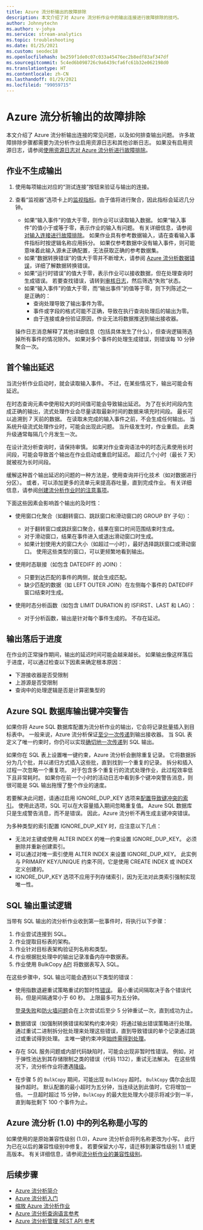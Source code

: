 ```yaml
---
title: Azure 流分析输出的故障排除
description: 本文介绍了对 Azure 流分析作业中的输出连接进行故障排除的技巧。
author: Johnnytechn
ms.author: v-johya
ms.service: stream-analytics
ms.topic: troubleshooting
ms.date: 01/25/2021
ms.custom: seodec18
ms.openlocfilehash: be259f1de0c07c033a45476ec2b8edf83af347df
ms.sourcegitcommit: 5c4ed6b098726c9a6439cfa6fc61b32e062198d0
ms.translationtype: HT
ms.contentlocale: zh-CN
ms.lasthandoff: 01/29/2021
ms.locfileid: "99059715"
---
```

# <a name="troubleshoot-azure-stream-analytics-outputs"></a>Azure 流分析输出的故障排除

本文介绍了 Azure 流分析输出连接的常见问题，以及如何排查输出问题。 许多故障排除步骤都需要为流分析作业启用资源日志和其他诊断日志。 如果没有启用资源日志，请参阅[使用资源日志对 Azure 流分析进行故障排除](stream-analytics-job-diagnostic-logs.md)。

## <a name="the-job-doesnt-produce-output"></a>作业不生成输出

1. 使用每项输出对应的“测试连接”按钮来验证与输出的连接。
1. 查看“监视器”选项卡上的[监视指标](stream-analytics-monitoring.md)。由于值将进行聚合，因此指标会延迟几分钟。

   * 如果“输入事件”的值大于零，则作业可以读取输入数据。 如果“输入事件”的值小于或等于零，表示作业的输入有问题。 有关详细信息，请参阅[对输入连接进行故障排除](stream-analytics-troubleshoot-input.md)。 如果作业具有参考数据输入，请在查看输入事件指标时按逻辑名称应用拆分。 如果仅参考数据中没有输入事件，则可能意味着此输入源未正确配置，无法获取正确的参考数据集。
   * 如果“数据转换错误”的值大于零并不断增大，请参阅 [Azure 流分析数据错误](data-errors.md)，详细了解数据转换错误。
   * 如果“运行时错误”的值大于零，表示作业可以接收数据，但在处理查询时生成错误。 若要查找错误，请转到[审核日志](../azure-resource-manager/management/view-activity-logs.md)，然后筛选“失败”状态。
   * 如果“输入事件”的值大于零，而“输出事件”的值等于零，则下列陈述之一是正确的：
      * 查询处理导致了输出事件为零。
      * 事件或字段的格式可能不正确，导致在执行查询处理后的输出为零。
      * 由于连接或身份验证原因，作业无法将数据推送到输出接收器。

   操作日志消息解释了其他详细信息（包括具体发生了什么），但查询逻辑筛选掉所有事件的情况除外。 如果对多个事件的处理生成错误，则错误每 10 分钟聚合一次。

## <a name="the-first-output-is-delayed"></a>首个输出延迟

当流分析作业启动时，就会读取输入事件。 不过，在某些情况下，输出可能会有延迟。

在时态查询元素中使用较大的时间值可能会导致输出延迟。 为了在长时间段内生成正确的输出，流式处理作业会尽量读取最新时间的数据来填充时间段。 最长可以追溯到 7 天前的数据。 在读取未完成的输入事件之前，不会生成任何输出。 当系统升级流式处理作业时，可能会出现此问题。 当升级发生时，作业重启。 此类升级通常每隔几个月发生一次。

在设计流分析查询时，请保持审慎。 如果对作业查询语法中的时态元素使用长时间段，可能会导致首个输出在作业启动或重启时延迟。 超过几个小时（最长 7 天）就被视为长时间段。

缓解这种首个输出延迟的问题的一种方法是，使用查询并行化技术（如对数据进行分区）。 或者，可以添加更多的流单元来提高吞吐量，直到完成作业。  有关详细信息，请参阅[创建流分析作业时的注意事项](stream-analytics-concepts-checkpoint-replay.md)。

下面这些因素会影响首个输出的及时性：

* 使用窗口化聚合（如翻转窗口、跳跃窗口和滑动窗口的 GROUP BY 子句）：

  * 对于翻转窗口或跳跃窗口聚合，结果在窗口时间范围结束时生成。
  * 对于滑动窗口，结果在事件进入或退出滑动窗口时生成。
  * 如果计划使用大的窗口大小（如超过一小时），最好选择跳跃窗口或滑动窗口。 使用这些类型的窗口，可以更频繁地看到输出。

* 使用时态联接（如包含 DATEDIFF 的 JOIN）：
  * 只要到达匹配的事件的两侧，就会生成匹配。
  * 缺少匹配的数据（如 LEFT OUTER JOIN）在左侧每个事件的 DATEDIFF 窗口结束时生成。

* 使用时态分析函数（如包含 LIMIT DURATION 的 ISFIRST、LAST 和 LAG）：
  * 对于分析函数，输出是针对每个事件生成的。 不存在延迟。

## <a name="the-output-falls-behind"></a>输出落后于进度

在作业的正常操作期间，输出的延迟时间可能会越来越长。 如果输出像这样落后于进度，可以通过检查以下因素来确定根本原因：

* 下游接收器是否受限制
* 上游源是否受限制
* 查询中的处理逻辑是否是计算密集型的

## <a name="key-violation-warning-with-azure-sql-database-output"></a>Azure SQL 数据库输出键冲突警告

如果你将 Azure SQL 数据库配置为流分析作业的输出，它会将记录批量插入到目标表中。 一般来说，Azure 流分析保证[至少一次传递](https://docs.microsoft.com/stream-analytics-query/event-delivery-guarantees-azure-stream-analytics)到输出接收器。 当 SQL 表定义了唯一约束时，你仍可以实现[确切地一次传递]( https://blogs.msdn.microsoft.com/streamanalytics/2017/01/13/how-to-achieve-exactly-once-delivery-for-sql-output/)到 SQL 输出。

如果你在 SQL 表上设置唯一键约束，Azure 流分析会删除重复记录。 它将数据拆分为几个批，并以递归方式插入这些批，直到找到一个重复的记录。 拆分和插入过程一次忽略一个重复项。 对于包含多个重复行的流式处理作业，此过程效率低下且非常耗时。 如果你在前一个小时的活动日志中看到多个键冲突警告消息，则很可能是 SQL 输出拖慢了整个作业的速度。

若要解决此问题，请通过启用 IGNORE_DUP_KEY 选项来[配置导致键冲突的索引]( https://docs.microsoft.com/sql/t-sql/statements/create-index-transact-sql)。 使用此选项，SQL 可以在大容量插入期间忽略重复值。 Azure SQL 数据库只是生成警告消息，而不是错误。 因此，Azure 流分析不再生成主键冲突错误。

为多种类型的索引配置 IGNORE_DUP_KEY 时，应注意以下几点：

* 无法对主键或使用 ALTER INDEX 的唯一约束设置 IGNORE_DUP_KEY。 必须删除并重新创建索引。  
* 可以通过对唯一索引使用 ALTER INDEX 来设置 IGNORE_DUP_KEY。 此实例与 PRIMARY KEY/UNIQUE 约束不同，它是使用 CREATE INDEX 或 INDEX 定义创建的。  
* IGNORE_DUP_KEY 选项不应用于列存储索引，因为无法对此类索引强制实现唯一性。

## <a name="sql-output-retry-logic"></a>SQL 输出重试逻辑

当带有 SQL 输出的流分析作业收到第一批事件时，将执行以下步骤：

1. 作业尝试连接到 SQL。
2. 作业提取目标表的架构。
3. 作业针对目标表架构验证列名称和类型。
4. 作业根据批处理中的输出记录准备内存中数据表。
5. 作业使用 BulkCopy [API](/dotnet/api/system.data.sqlclient.sqlbulkcopy.writetoserver) 将数据表写入 SQL。

在这些步骤中，SQL 输出可能会遇到以下类型的错误：

* 使用指数退避重试策略重试的暂时性[错误](../azure-sql/database/troubleshoot-common-errors-issues.md#transient-fault-error-messages-40197-40613-and-others)。 最小重试间隔取决于各个错误代码，但是间隔通常小于 60 秒。 上限最多可为五分钟。 

   [登录失败](../azure-sql/database/troubleshoot-common-errors-issues.md#unable-to-log-in-to-the-server-errors-18456-40531)和[防火墙问题](../azure-sql/database/troubleshoot-common-errors-issues.md#cannot-connect-to-server-due-to-firewall-issues)会在上次尝试后至少 5 分钟重试一次，直到成功为止。

* 数据错误（如强制转换错误和架构约束冲突）将通过输出错误策略进行处理。 通过重试二进制拆分批处理来处理这些错误，直到导致错误的单个记录通过跳过或重试得到处理。 主唯一键约束冲突[始终需得到处理](./stream-analytics-troubleshoot-output.md#key-violation-warning-with-azure-sql-database-output)。

* 存在 SQL 服务问题或内部代码缺陷时，可能会出现非暂时性错误。 例如，对于弹性池达到其存储限制之类的错误（代码 1132），重试无法解决。 在这些情况下，流分析作业将遭遇[降级](job-states.md)。
* 在步骤 5 的 `BulkCopy` 期间，可能出现 `BulkCopy` 超时。 `BulkCopy` 偶尔会出现操作超时。 默认配置的最小超时为五分钟，当连续达到此值时，它将增加一倍。
一旦超时超过 15 分钟，`BulkCopy` 的最大批处理大小提示将减少到一半，直到每批剩下 100 个事件为止。

## <a name="column-names-are-lowercase-in-azure-stream-analytics-10"></a>Azure 流分析 (1.0) 中的列名称是小写的

如果使用的是原始兼容性级别 (1.0)，Azure 流分析会将列名称更改为小写。 此行为已在以后的兼容性级别中修复。 若要保留大小写，请迁移到兼容性级别 1.1 或更高版本。 有关详细信息，请参阅[流分析作业的兼容性级别](./stream-analytics-compatibility-level.md)。

## <a name="next-steps"></a>后续步骤

* [Azure 流分析简介](stream-analytics-introduction.md)
* [Azure 流分析入门](stream-analytics-real-time-fraud-detection.md)
* [缩放 Azure 流分析作业](stream-analytics-scale-jobs.md)
* [Azure 流分析查询语言参考](https://docs.microsoft.com/stream-analytics-query/stream-analytics-query-language-reference)
* [Azure 流分析管理 REST API 参考](https://docs.microsoft.com/rest/api/streamanalytics/)

